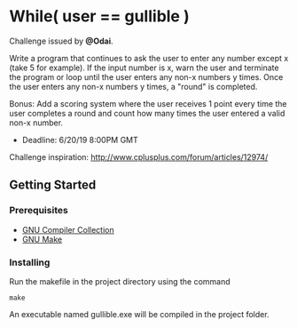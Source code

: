 # While( user == gullible )

Challenge issued by **@Odai**.

Write a program that continues to ask the user to enter any number except x (take 5 for example). If the input number is x, warn the user and terminate the program or loop until the user enters any non-x numbers y times. Once the user enters any non-x numbers y times, a "round" is completed.

Bonus: Add a scoring system where the user receives 1 point every time the user completes a round and count how many times the user entered a valid non-x number.

- Deadline: 6/20/19 8:00PM GMT

Challenge inspiration: http://www.cplusplus.com/forum/articles/12974/

## Getting Started

### Prerequisites

* [GNU Compiler Collection](https://gcc.gnu.org/)
* [GNU Make](https://www.gnu.org/software/make/)

### Installing

Run the makefile in the project directory using the command

```
make
```

An executable named gullible.exe will be compiled in the project folder.